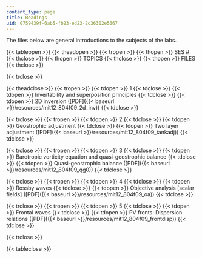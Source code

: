 ```yaml
---
content_type: page
title: Readings
uid: 0759439f-6ab5-fb23-ed23-2c36302e5667
---
```


The files below are general introductions to the subjects of the labs.

{{< tableopen >}}
{{< theadopen >}}
{{< tropen >}}
{{< thopen >}}
SES #
{{< thclose >}}
{{< thopen >}}
TOPICS
{{< thclose >}}
{{< thopen >}}
FILES
{{< thclose >}}

{{< trclose >}}

{{< theadclose >}}
{{< tropen >}}
{{< tdopen >}}
1
{{< tdclose >}}
{{< tdopen >}}
Invertability and superposition principles
{{< tdclose >}}
{{< tdopen >}}
2D inversion ([PDF]({{< baseurl >}}/resources/mit12_804f09_2d_inv))
{{< tdclose >}}

{{< trclose >}}
{{< tropen >}}
{{< tdopen >}}
2
{{< tdclose >}}
{{< tdopen >}}
Geostrophic adjustment
{{< tdclose >}}
{{< tdopen >}}
Two layer adjustment ([PDF]({{< baseurl >}}/resources/mit12_804f09_tankadj))
{{< tdclose >}}

{{< trclose >}}
{{< tropen >}}
{{< tdopen >}}
3
{{< tdclose >}}
{{< tdopen >}}
Barotropic vorticity equation and quasi-geostrophic balance
{{< tdclose >}}
{{< tdopen >}}
Quasi-geostrophic balance ([PDF]({{< baseurl >}}/resources/mit12_804f09_qg0))
{{< tdclose >}}

{{< trclose >}}
{{< tropen >}}
{{< tdopen >}}
4
{{< tdclose >}}
{{< tdopen >}}
Rossby waves
{{< tdclose >}}
{{< tdopen >}}
Objective analysis \[scalar fields\] ([PDF]({{< baseurl >}}/resources/mit12_804f09_oa))
{{< tdclose >}}

{{< trclose >}}
{{< tropen >}}
{{< tdopen >}}
5
{{< tdclose >}}
{{< tdopen >}}
Frontal waves
{{< tdclose >}}
{{< tdopen >}}
PV fronts: Dispersion relations ([PDF]({{< baseurl >}}/resources/mit12_804f09_frontdisp))
{{< tdclose >}}

{{< trclose >}}

{{< tableclose >}}